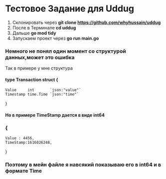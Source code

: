 
# Тестовое Задание для Uddug
1. Склонировать через __git clone https://github.com/whyhussain/uddug__
2. После в Терминале __cd uddug__
3. Дальше __go mod tidy__
4. Запускаем проект через __go run main.go__

### Немного не понял один момент со структурой данных,может это ошибка

Так в примере у мне структура
#### type Transaction struct {
    Value     int       `json:"value"`
    Timestamp time.Time `json:"time"`
}
#### Но в примере TimeStamp дается в виде int64
### {
    Value : 4456,
    TimeStamp:1616026248,
}

### Поэтому в мейн файле я навсякий показываю его в int64 и в формате __Time__

